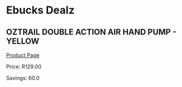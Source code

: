 
# Ebucks Dealz
## OZTRAIL DOUBLE ACTION AIR HAND PUMP - YELLOW
[Product Page](https://www.ebucks.com/web/shop/productSelected.do?prodId=1165461295&catId=714965764)

Price: R129.00

Savings: 60.0


	